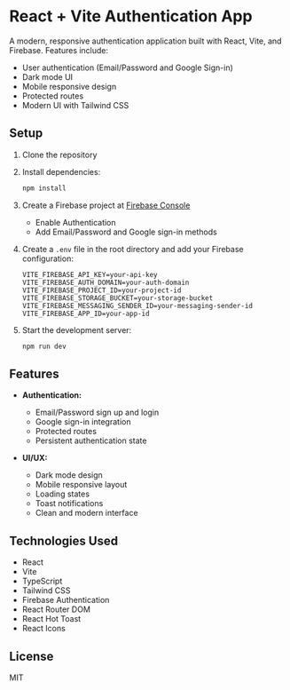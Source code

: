 # React + Vite Authentication App

A modern, responsive authentication application built with React, Vite, and Firebase. Features include:

- User authentication (Email/Password and Google Sign-in)
- Dark mode UI
- Mobile responsive design
- Protected routes
- Modern UI with Tailwind CSS

## Setup

1. Clone the repository
2. Install dependencies:

   ```bash
   npm install
   ```

3. Create a Firebase project at [Firebase Console](https://console.firebase.google.com/)

   - Enable Authentication
   - Add Email/Password and Google sign-in methods

4. Create a `.env` file in the root directory and add your Firebase configuration:

   ```
   VITE_FIREBASE_API_KEY=your-api-key
   VITE_FIREBASE_AUTH_DOMAIN=your-auth-domain
   VITE_FIREBASE_PROJECT_ID=your-project-id
   VITE_FIREBASE_STORAGE_BUCKET=your-storage-bucket
   VITE_FIREBASE_MESSAGING_SENDER_ID=your-messaging-sender-id
   VITE_FIREBASE_APP_ID=your-app-id
   ```

5. Start the development server:
   ```bash
   npm run dev
   ```

## Features

- **Authentication:**

  - Email/Password sign up and login
  - Google sign-in integration
  - Protected routes
  - Persistent authentication state

- **UI/UX:**
  - Dark mode design
  - Mobile responsive layout
  - Loading states
  - Toast notifications
  - Clean and modern interface

## Technologies Used

- React
- Vite
- TypeScript
- Tailwind CSS
- Firebase Authentication
- React Router DOM
- React Hot Toast
- React Icons

## License

MIT
